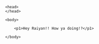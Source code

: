 <!DOCTYPE html>
<html>
	<title>
	</title>

	<head>
	</head>
	
	<body>
		
		<p1>Hey Raiyan!! How ya doing!?</p1>
	
	</body>
</html>
